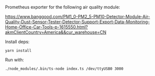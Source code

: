 Prometheus exporter for the following air quality module:

https://www.banggood.com/PM1_0-PM2_5-PM10-Detector-Module-Air-Quality-Dust-Sensor-Tester-Detector-Support-Export-Data-Monitoring-Home-Office-Car-Tools-p-1615550.html?akmClientCountry=America&&cur_warehouse=CN

Install deps:

`yarn install`

Run with:

`./node_modules/.bin/ts-node index.ts /dev/ttyUSB0 3000`